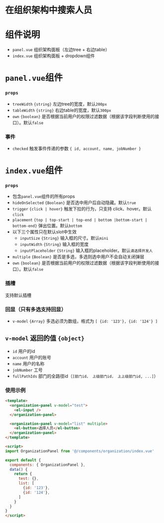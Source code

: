 # 在组织架构中搜索人员

# 组件说明
- `panel.vue` 组织架构面板（左边tree + 右边table）
- `index.vue` 组织架构面板 + dropdown组件

# `panel.vue`组件
### `props`
- `treeWidth` `{string}` 左边tree的宽度，默认`200px`
- `tableWidth` `{string}` 右边table的宽度，默认`300px`
- `own` `{boolean}` 是否根据当前用户的权限过滤数据（根据该字段判断使用的接口）。默认`false`

### 事件
- `checked` 触发事件传递的参数 `{ id, account, name, jobNumber }`

# `index.vue`组件
### `props`
- 包含`panel.vue`组件的所有props
- `hideOnSelected` `{Boolean}` 是否选中用户后自动隐藏。默认`true`
- `trigger` `{click | hover}` 触发下拉的行为，只支持 click、hover。默认`click`
- `placement` `{top | top-start | top-end | bottom |bottom-start | bottom-end}` 弹出位置。默认`bottom`
- 以下三个属性只在默认slot中生效
  - `inputSize` `{String}` 输入框的尺寸。默认`mini`
  - `inputWidth` `{String}` 输入框的宽度
  - `inputPlaceholder` `{String}` 输入框的placeholder。默认`请选择开发人`
- `multiple` `{Boolean}` 是否是多选，多选则选中用户不会自动关闭弹层
- `own` `{boolean}` 是否根据当前用户的权限过滤数据（根据该字段判断使用的接口）。默认`false`

### 插槽
支持默认插槽

### 回显（只有多选支持回显）
- `v-model` `{Array}` 多选必须为数组，格式为 `[ {id: '123'}, {id: '124'} ]`

## `v-model` 返回的值 `{object}`
- `id` 用户的id
- `account` 用户的账号
- `name` 用户的名称
- `jobNumber` 工号
- `fullPathIds` 部门的全路径id（`[部门id， 上级部门id， 上上级部门id, ...]`）

### 使用示例
```html
<template>
  <organization-panel v-model="test">
    <el-input />
  </organization-panel>

  <organization-panel v-model="list" multiple>
    <el-button>选择人员</el-button>
  </organization-panel>
</template>

<script>
import OrganizationPanel from '@/components/organization/index.vue'

export default {
  components: { OrganizationPanel },
  data() {
    return {
      test: {},
      list: [
        {id: '123'},
        {id: '124'},
      ]
    }
  }
}
</script>
```